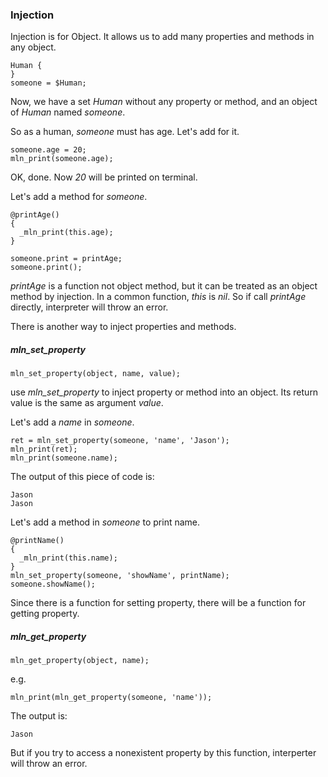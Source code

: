 ### Injection

Injection is for Object. It allows us to add many properties and methods in any object.

```
Human {
}
someone = $Human;
```

Now, we have a set *Human* without any property or method, and an object of *Human* named *someone*.

So as a human, *someone* must has age. Let's add for it.

```
someone.age = 20;
mln_print(someone.age);
```

OK, done. Now *20* will be printed on terminal.

Let's add a method for *someone*.

```
@printAge()
{
  _mln_print(this.age);
}

someone.print = printAge;
someone.print();
```

*printAge* is a function not object method, but it can be treated as an object method by injection. In a common function, *this* is *nil*. So if call *printAge* directly, interpreter will throw an error.



There is another way to inject properties and methods.

##### mln_set_property

```
mln_set_property(object, name, value);
```

use *mln_set_property* to inject property or method into an object. Its return value is the same as argument *value*.

Let's add a *name* in *someone*.

```
ret = mln_set_property(someone, 'name', 'Jason');
mln_print(ret);
mln_print(someone.name);
```

The output of this piece of code is:

```
Jason
Jason
```

Let's add a method in *someone* to print name.

```
@printName()
{
  _mln_print(this.name);
}
mln_set_property(someone, 'showName', printName);
someone.showName();
```



Since there is a function for setting property, there will be a function for getting property.

##### mln_get_property

```
mln_get_property(object, name);
```

e.g.

```
mln_print(mln_get_property(someone, 'name'));
```

The output is:

```
Jason
```

But if you try to access a nonexistent property by this function, interperter will throw an error.
